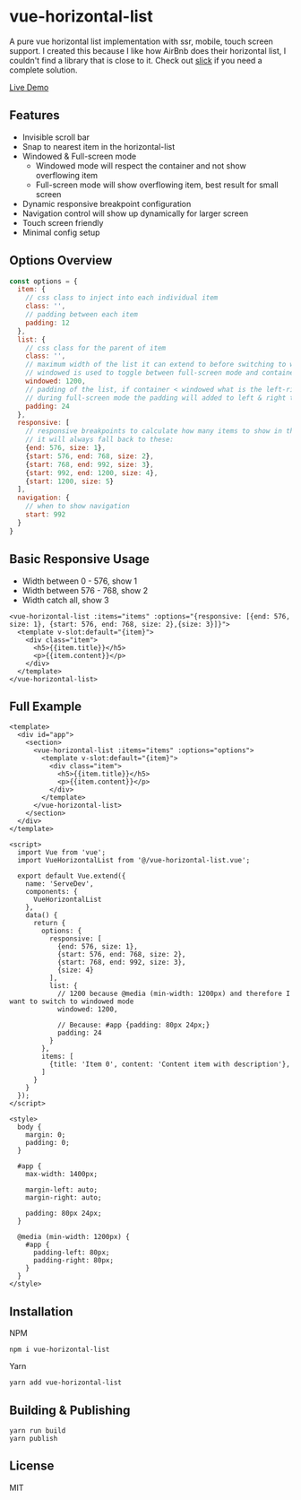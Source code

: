 # vue-horizontal-list
A pure vue horizontal list implementation with ssr, mobile, touch screen support.
I created this because I like how AirBnb does their horizontal list, I couldn't find a library that is close to it.
Check out [slick](https://github.com/kenwheeler/slick) if you need a complete solution.  

[Live Demo](https://nuxt-app.now.sh/vue-horizontal-list)

## Features
- Invisible scroll bar
- Snap to nearest item in the horizontal-list
- Windowed & Full-screen mode
  - Windowed mode will respect the container and not show overflowing item
  - Full-screen mode will show overflowing item, best result for small screen
- Dynamic responsive breakpoint configuration
- Navigation control will show up dynamically for larger screen
- Touch screen friendly
- Minimal config setup

## Options Overview
```js
const options = {
  item: {
    // css class to inject into each individual item
    class: '',
    // padding between each item
    padding: 12 
  },
  list: {
    // css class for the parent of item
    class: '', 
    // maximum width of the list it can extend to before switching to windowed mode, basically think of the bootstrap container max-width
    // windowed is used to toggle between full-screen mode and container mode
    windowed: 1200,
    // padding of the list, if container < windowed what is the left-right padding of the list
    // during full-screen mode the padding will added to left & right to centralise the item
    padding: 24
  },
  responsive: [
    // responsive breakpoints to calculate how many items to show in the list at each width interval
    // it will always fall back to these: 
    {end: 576, size: 1},
    {start: 576, end: 768, size: 2},
    {start: 768, end: 992, size: 3},
    {start: 992, end: 1200, size: 4},
    {start: 1200, size: 5}
  ],
  navigation: {
    // when to show navigation
    start: 992 
  }
} 
```

## Basic Responsive Usage
- Width between 0 - 576, show 1
- Width between 576 - 768, show 2
- Width catch all, show 3

```vue
<vue-horizontal-list :items="items" :options="{responsive: [{end: 576, size: 1}, {start: 576, end: 768, size: 2},{size: 3}]}">
  <template v-slot:default="{item}">
    <div class="item">
      <h5>{{item.title}}</h5>
      <p>{{item.content}}</p>
    </div>
  </template>
</vue-horizontal-list>
```

## Full Example
```vue
<template>
  <div id="app">
    <section>
      <vue-horizontal-list :items="items" :options="options">
        <template v-slot:default="{item}">
          <div class="item">
            <h5>{{item.title}}</h5>
            <p>{{item.content}}</p>
          </div>
        </template>
      </vue-horizontal-list>
    </section>
  </div>
</template>

<script>
  import Vue from 'vue';
  import VueHorizontalList from '@/vue-horizontal-list.vue';

  export default Vue.extend({
    name: 'ServeDev',
    components: {
      VueHorizontalList
    },
    data() {
      return {
        options: {
          responsive: [
            {end: 576, size: 1}, 
            {start: 576, end: 768, size: 2},
            {start: 768, end: 992, size: 3},
            {size: 4}
          ],
          list: {
            // 1200 because @media (min-width: 1200px) and therefore I want to switch to windowed mode
            windowed: 1200,
            
            // Because: #app {padding: 80px 24px;}
            padding: 24
          }
        },  
        items: [
          {title: 'Item 0', content: 'Content item with description'},
        ]
      }
    }
  });
</script>

<style>
  body {
    margin: 0;
    padding: 0;
  }

  #app {
    max-width: 1400px;

    margin-left: auto;
    margin-right: auto;

    padding: 80px 24px;
  }

  @media (min-width: 1200px) {
    #app {
      padding-left: 80px;
      padding-right: 80px;
    }
  }
</style>
```


## Installation
NPM
```shell script
npm i vue-horizontal-list
```

Yarn
```shell script
yarn add vue-horizontal-list
```

## Building & Publishing
```shell script
yarn run build
yarn publish
```

## License
MIT
